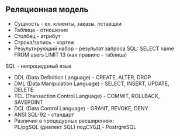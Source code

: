 ## Реляционная модель
- Сущность - ex. клиенты, заказы, пставщки
- Таблица - отношение
- Столбец - атрибут
- Строка/запись - кортеж
- Результируюший набор - результат запроса SQL: SELECT name FROM users LIMIT 13 (как правило - таблица) 

SQL - непроцедрный язык
- DDL (Data Definition Language) - CREATE, ALTER, DROP  
- DML (Data Manipulation Language) - SELECT, INSERT, UPDATE, DELETE  
- TCL (Transaction Control Language) - COMMIT, ROLLBACK, SAVEPOINT  
- DCL (Data Control Language) - GRANT, REVOKE, DENY  
- ANSI SQL-92 - стандарт  
- Различия в процедурных расширениях:  
PL/pgSQL (диалект SQL) подСУБД - PostrgreSQL  


